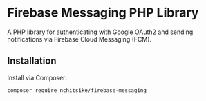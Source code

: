 # Firebase Messaging PHP Library

A PHP library for authenticating with Google OAuth2 and sending notifications via Firebase Cloud Messaging (FCM).

## Installation

Install via Composer:

```bash
composer require nchitsike/firebase-messaging